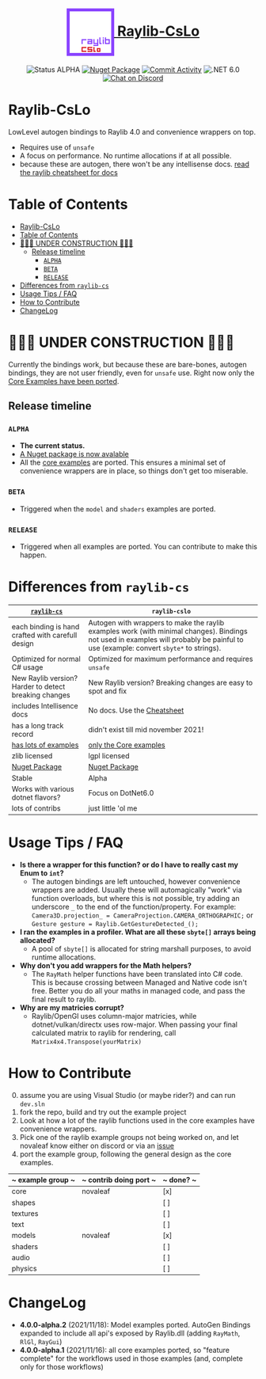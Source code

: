 <h1 align="center">
    <a href="#"><img align="center" src="meta/logos/raylib-cslo_128x128.png" height="96"> Raylib-CsLo</a>
    <br />
</h1>


<div align="center">


![Status ALPHA](https://img.shields.io/badge/status-ALPHA-orange)
[![Nuget Package](https://img.shields.io/badge/Nuget_Package-blue?logo=NuGet)](https://www.nuget.org/packages/Raylib-CsLo)
[![Commit Activity](https://img.shields.io/github/commit-activity/m/NotNotTech/Raylib-CsLo)](https://github.com/NotNotTech/Raylib-CsLo/graphs/contributors)
![.NET 6.0](https://img.shields.io/badge/.NET-net6.0-%23512bd4)
[![Chat on Discord](https://img.shields.io/badge/chat%20on-discord-7289DA)](https://discord.gg/raylib)

</div>

# Raylib-CsLo
LowLevel autogen bindings to Raylib 4.0 and convenience wrappers on top.  


- Requires use of `unsafe`
- A focus on performance.  No runtime allocations if at all possible.
- because these are autogen, there won't be any intellisense docs. [read the raylib cheatsheet for docs](https://www.raylib.com/cheatsheet/cheatsheet.html)

# Table of Contents


- [Raylib-CsLo](#raylib-cslo)
- [Table of Contents](#table-of-contents)
- [🚧🚨🚧 UNDER CONSTRUCTION 🚧🚨🚧](#-under-construction-)
  - [Release timeline](#release-timeline)
    - [`ALPHA`](#alpha)
    - [`BETA`](#beta)
    - [`RELEASE`](#release)
- [Differences from `raylib-cs`](#differences-from-raylib-cs)
- [Usage Tips / FAQ](#usage-tips--faq)
- [How to Contribute](#how-to-contribute)
- [ChangeLog](#changelog)

# 🚧🚨🚧 UNDER CONSTRUCTION 🚧🚨🚧
Currently the bindings work, but because these are bare-bones, autogen bindings, they are not user friendly, even for `unsafe` use.
Right now only the [Core Examples have been ported](https://github.com/NotNotTech/Raylib-CsLo/tree/main/Raylib-CsLo.Examples).

## Release timeline


### `ALPHA`
- **The current status.**
- [A Nuget package is now avalable](https://www.nuget.org/packages/Raylib-CsLo)
- All the [core examples](https://www.raylib.com/examples.html) are ported. This ensures a minimal set of convenience wrappers are in place, so things don't get too miserable.

### `BETA`
- Triggered when the `model` and `shaders` examples are ported. 


### `RELEASE`
- Triggered when all examples are ported.  You can contribute to make this happen.




# Differences from `raylib-cs`

| [`raylib-cs`](https://github.com/ChrisDill/Raylib-cs)                   | `raylib-cslo`                                                                                                                                                                         |
| ----------------------------------------------------------------------- | ------------------------------------------------------------------------------------------------------------------------------------------------------------------------------------- |
| each binding is hand crafted with carefull design                       | Autogen with wrappers to make the raylib examples work (with minimal changes).  Bindings not used in examples will probably be painful to use (example: convert `sbyte*` to strings). |
| Optimized for normal C# usage                                           | Optimized for maximum performance and requires `unsafe`                                                                                                                               |
| New Raylib version? Harder to detect breaking changes                   | New Raylib version? Breaking changes are easy to spot and fix                                                                                                                         |
| includes Intellisence docs                                              | No docs.  Use the [Cheatsheet](https://www.raylib.com/cheatsheet/cheatsheet.html)                                                                                                     |
| has a long track record                                                 | didn't exist till mid november 2021!                                                                                                                                                  |
| [has lots of examples](https://github.com/ChrisDill/Raylib-cs-Examples) | [only the Core examples](https://github.com/NotNotTech/Raylib-CsLo/tree/main/Raylib-CsLo.Examples)                                                                                    |
| zlib licensed                                                           | lgpl licensed                                                                                                                                                                         |
| [Nuget Package](https://www.nuget.org/packages/Raylib-cs/)              | [Nuget Package](https://www.nuget.org/packages/Raylib-CsLo)                                                                                                                           |
| Stable                                                                  | Alpha                                                                                                                                                                                 |
| Works with various dotnet flavors?                                      | Focus on DotNet6.0                                                                                                                                                                    |
| lots of contribs                                                        | just little 'ol me                                                                                                                                                                    |


# Usage Tips / FAQ
- **Is there a wrapper for this function?  or do I have to really cast my Enum to `int`?**
  -  The autogen bindings are left untouched, however convenience wrappers are added.  Usually these will automagically "work" via function overloads, but where this is not possible, try adding an underscore `_` to the end of the function/property.  For example:  `Camera3D.projection_ = CameraProjection.CAMERA_ORTHOGRAPHIC;` or `Gesture gesture = Raylib.GetGestureDetected_();`
-  **I ran the examples in a profiler.   What are all these `sbyte[]` arrays being allocated?**
   -  A pool of `sbyte[]` is allocated for string marshall purposes, to avoid runtime allocations.
- **Why don't you add wrappers for the Math helpers?**
  - The `RayMath` helper functions have been translated into C# code.   This is because crossing between Managed and Native code isn't free.  Better you do all your maths in managed code, and pass the final result to raylib.
- **Why are my matricies corrupt?**
  - Raylib/OpenGl uses column-major matricies, while dotnet/vulkan/directx uses row-major.  When passing your final calculated matrix to raylib for rendering, call `Matrix4x4.Transpose(yourMatrix)`


# How to Contribute

0) assume you are using Visual Studio (or maybe rider?) and can run `dev.sln`
1) fork the repo, build and try out the example project
2) Look at how a lot of the raylib functions used in the core examples have convenience wrappers.
3) Pick one of the raylib example groups not being worked on, and let novaleaf know either on discord or via an [issue](https://github.com/NotNotTech/Raylib-CsLo/issues)
4) port the example group, following the general design as the core examples.


| ~ example group ~ | ~ contrib doing port ~ | ~ done? ~ |
| ----------------- | ---------------------- | --------- |
| core              | novaleaf               | [x]       |
| shapes            |                        | [ ]       |
| textures          |                        | [ ]       |
| text              |                        | [ ]       |
| models            | novaleaf               | [x]       |
| shaders           |                        | [ ]       |
| audio             |                        | [ ]       |
| physics           |                        | [ ]       |


# ChangeLog
- **4.0.0-alpha.2** (2021/11/18):  Model examples ported. AutoGen Bindings expanded to include all api's exposed by Raylib.dll (adding `RayMath`, `RlGl`, `RayGui`)
- **4.0.0-alpha.1** (2021/11/16):  all core examples ported, so "feature complete" for the workflows used in those examples (and, complete only for those workflows)
